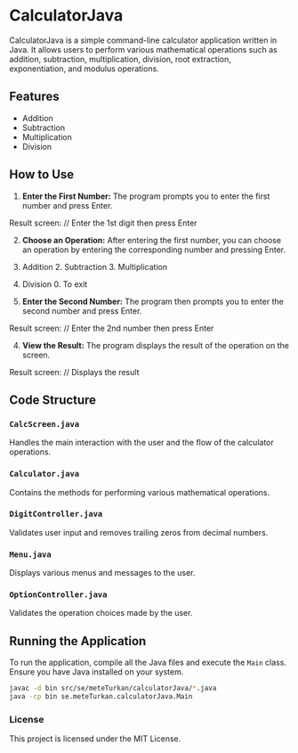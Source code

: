 # CalculatorJava

CalculatorJava is a simple command-line calculator application written in Java. It allows users to perform various mathematical operations such as addition, subtraction, multiplication, division, root extraction, exponentiation, and modulus operations.

## Features

- Addition
- Subtraction
- Multiplication
- Division

## How to Use

1. **Enter the First Number:**
   The program prompts you to enter the first number and press Enter.

Result screen: // Enter the 1st digit then press Enter


2. **Choose an Operation:**
After entering the first number, you can choose an operation by entering the corresponding number and pressing Enter.

1. Addition 2. Subtraction 3. Multiplication
4. Division 0. To exit


3. **Enter the Second Number:**
The program then prompts you to enter the second number and press Enter.

Result screen: // Enter the 2nd number then press Enter


4. **View the Result:**
The program displays the result of the operation on the screen.

Result screen: // Displays the result


## Code Structure

### `CalcScreen.java`

Handles the main interaction with the user and the flow of the calculator operations.

### `Calculator.java`

Contains the methods for performing various mathematical operations.

### `DigitController.java`

Validates user input and removes trailing zeros from decimal numbers.

### `Menu.java`

Displays various menus and messages to the user.

### `OptionController.java`

Validates the operation choices made by the user.

## Running the Application

To run the application, compile all the Java files and execute the `Main` class. Ensure you have Java installed on your system.

```bash
javac -d bin src/se/meteTurkan/calculatorJava/*.java
java -cp bin se.meteTurkan.calculatorJava.Main
```

### License
This project is licensed under the MIT License.
